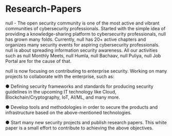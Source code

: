 # Research-Papers

null - The open security community is one of the most active and vibrant communities of cybersecurity professionals. Started with the simple idea of providing a knowledge-sharing platform to cybersecurity professionals, null has grown many folds. Currently, null has 20+ active chapters and organizes many security events for aspiring cybersecurity professionals. null is about spreading information security
awareness. All our activities such as null Monthly Meets, null Humla, null Bachaav, null Puliya, null Job Portal are for the cause of that.

null is now focusing on contributing to enterprise security. Working on many projects to collaborate with the enterprise, such as:

● Defining security frameworks and standards for producing security guidelines
in the upcoming IT technology like Cloud, Blockchain/Cryptography, IoT,
AI/ML, and many more.

● Develop tools and methodologies in order to secure the products and
infrastructure based on the above-mentioned technologies.

● Start many new security projects and publish research papers.
This white paper is a small effort to contribute to achieving the above objectives.
